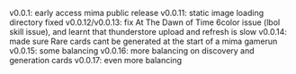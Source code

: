 v0.0.1: early access mima public release
v0.0.11: static image loading directory fixed
v0.0.12/v0.0.13: fix At The Dawn of Time 6color issue (lbol skill issue), and learnt that thunderstore upload and refresh is slow
v0.0.14: made sure Rare cards cant be generated at the start of a mima gamerun
v0.0.15: some balancing
v0.0.16: more balancing on discovery and generation cards
v0.0.17: even more balancing